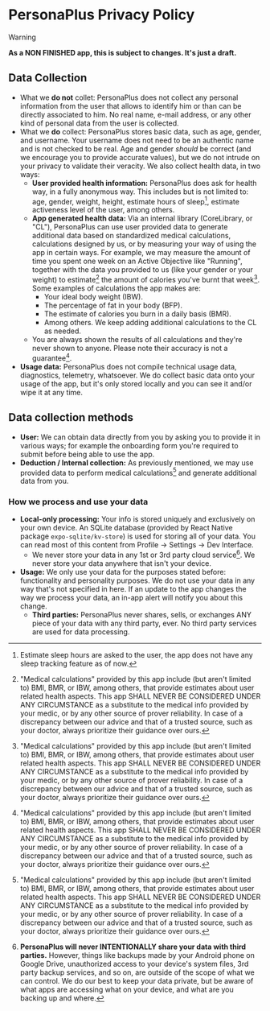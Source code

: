 # PersonaPlus Privacy Policy

> [!WARNING]
> **As a NON FINISHED app, this is subject to changes. It's just a draft.**

## Data Collection

- What we **do not** collet: PersonaPlus does not collect any personal information from the user that allows to identify him or than can be directly associated to him. No real name, e-mail address, or any other kind of personal data from the user is collected.
- What we **do** collect: PersonaPlus stores basic data, such as age, gender, and username. Your username does not need to be an authentic name and is not checked to be real. Age and gender _should_ be correct (and we encourage you to provide accurate values), but we do not intrude on your privacy to validate their veracity. We also collect health data, in two ways:
  - **User provided health information:** PersonaPlus does ask for health way, in a fully anonymous way. This includes but is not limited to: age, gender, weight, height, estimate hours of sleep[^1], estimate activeness level of the user, among others.
  - **App generated health data:** Via an internal library (CoreLibrary, or "CL"), PersonaPlus can use user provided data to generate additional data based on standardized medical calculations, calculations designed by us, or by measuring your way of using the app in certain ways. For example, we may measure the amount of time you spent one week on an Active Objective like "Running", together with the data you provided to us (like your gender or your weight) to estimate[^2] the amount of calories you've burnt that week[^2]. Some examples of calculations the app makes are:
    - Your ideal body weight (IBW).
    - The percentage of fat in your body (BFP).
    - The estimate of calories you burn in a daily basis (BMR).
    - Among others. We keep adding additional calculations to the CL as needed.
  - You are always shown the results of all calculations and they're never shown to anyone. Please note their accuracy is not a guarantee[^2].
- **Usage data:** PersonaPlus does not compile technical usage data, diagnostics, telemetry, whatsoever. We do collect basic data onto your usage of the app, but it's only stored locally and you can see it and/or wipe it at any time.
  <!-- TODO: add data removal without needing to remove account as an actual feature -->

## Data collection methods

- **User:** We can obtain data directly from you by asking you to provide it in various ways; for example the onboarding form you're required to submit before being able to use the app.
- **Deduction / Internal collection:** As previously mentioned, we may use provided data to perform medical calculations[^2] and generate additional data from you.

### How we process and use your data

- **Local-only processing:** Your info is stored uniquely and exclusively on your own device. An SQLite database (provided by React Native package `expo-sqlite/kv-store`) is used for storing all of your data. You can read most of this content from Profile -> Settings -> Dev Interface.
  - We never store your data in any 1st or 3rd party cloud service[^3]. We never store your data anywhere that isn't your device.
- **Usage:** We only use your data for the purposes stated before: functionality and personality purposes. We do not use your data in any way that's not specified in here. If an update to the app changes the way we process your data, an in-app alert will notify you about this change.
  - **Third parties:** PersonaPlus never shares, sells, or exchanges ANY piece of your data with any third party, ever. No third party services are used for data processing.

[^1]: Estimate sleep hours are asked to the user, the app does not have any sleep tracking feature as of now.

[^2]: "Medical calculations" provided by this app include (but aren't limited to) BMI, BMR, or IBW, among others, that provide estimates about user related health aspects. This app SHALL NEVER BE CONSIDERED UNDER ANY CIRCUMSTANCE as a substitute to the medical info provided by your medic, or by any other source of prover reliability. In case of a discrepancy between our advice and that of a trusted source, such as your doctor, always prioritize their guidance over ours.

[^3]: **PersonaPlus will never INTENTIONALLY share your data with third parties.** However, things like backups made by your Android phone on Google Drive, unauthorized access to your device's system files, 3rd party backup services, and so on, are outside of the scope of what we can control. We do our best to keep your data private, but be aware of what apps are accessing what on your device, and what are you backing up and where.
